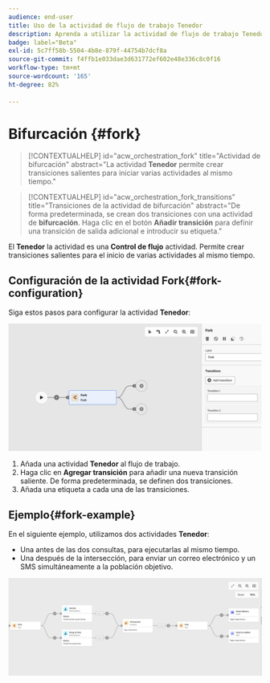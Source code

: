 ```yaml
---
audience: end-user
title: Uso de la actividad de flujo de trabajo Tenedor
description: Aprenda a utilizar la actividad de flujo de trabajo Tenedor
badge: label="Beta"
exl-id: 5c7ff58b-5504-4b8e-879f-44754b7dcf8a
source-git-commit: f4ffb1e033dae3d631772ef602e48e336c8c0f16
workflow-type: tm+mt
source-wordcount: '165'
ht-degree: 82%

---
```


# Bifurcación {#fork}

>[!CONTEXTUALHELP]
>id="acw_orchestration_fork"
>title="Actividad de bifurcación"
>abstract="La actividad **Tenedor** permite crear transiciones salientes para iniciar varias actividades al mismo tiempo."


>[!CONTEXTUALHELP]
>id="acw_orchestration_fork_transitions"
>title="Transiciones de la actividad de bifurcación"
>abstract="De forma predeterminada, se crean dos transiciones con una actividad de **bifurcación**. Haga clic en el botón **Añadir transición** para definir una transición de salida adicional e introducir su etiqueta."

El **Tenedor** la actividad es una **Control de flujo** actividad. Permite crear transiciones salientes para el inicio de varias actividades al mismo tiempo.

## Configuración de la actividad Fork{#fork-configuration}

Siga estos pasos para configurar la actividad **Tenedor**:

![](../assets/workflow-fork.png)

1. Añada una actividad **Tenedor** al flujo de trabajo.
1. Haga clic en **Agregar transición** para añadir una nueva transición saliente. De forma predeterminada, se definen dos transiciones.
1. Añada una etiqueta a cada una de las transiciones.

## Ejemplo{#fork-example}

En el siguiente ejemplo, utilizamos dos actividades **Tenedor**:

* Una antes de las dos consultas, para ejecutarlas al mismo tiempo.
* Una después de la intersección, para enviar un correo electrónico y un SMS simultáneamente a la población objetivo.

![](../assets/workflow-fork-example.png)
